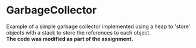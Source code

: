 # GarbageCollector

Example of a simple garbage collector implemented using a heap to 'store' objects with a stack to store the references to each object.
<br />
**The code was modified as part of the assignment.**
